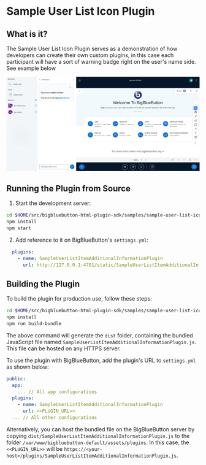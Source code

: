 # Sample User List Icon Plugin

## What is it?

The Sample User List Icon Plugin serves as a demonstration of how developers can create their own custom plugins, in this case each participant will have a sort of warning badge right on the user's name side. See example below

![Gif of plugin demo](./public/assets/plugin.png)

## Running the Plugin from Source

1. Start the development server:

```bash
cd $HOME/src/bigbluebutton-html-plugin-sdk/samples/sample-user-list-icon-plugin
npm install
npm start
```

2. Add reference to it on BigBlueButton's `settings.yml`:

```yaml
  plugins:
    - name: SampleUserListItemAdditionalInformationPlugin
      url: http://127.0.0.1:4701/static/SampleUserListItemAdditionalInformationPlugin.js
```

## Building the Plugin

To build the plugin for production use, follow these steps:

```bash
cd $HOME/src/bigbluebutton-html-plugin-sdk/samples/sample-user-list-icon-plugin
npm install
npm run build-bundle
```

The above command will generate the `dist` folder, containing the bundled JavaScript file named `SampleUserListItemAdditionalInformationPlugin.js`. This file can be hosted on any HTTPS server.

To use the plugin with BigBlueButton, add the plugin's URL to `settings.yml` as shown below:

```yaml
public:
  app:
    ... // All app configurations
  plugins:
    - name: SampleUserListItemAdditionalInformationPlugin
      url: <<PLUGIN_URL>>
  ... // All other configurations
```

Alternatively, you can host the bundled file on the BigBlueButton server by copying `dist/SampleUserListItemAdditionalInformationPlugin.js` to the folder `/var/www/bigbluebutton-default/assets/plugins`. In this case, the `<<PLUGIN_URL>>` will be `https://<your-host>/plugins/SampleUserListItemAdditionalInformationPlugin.js`.
